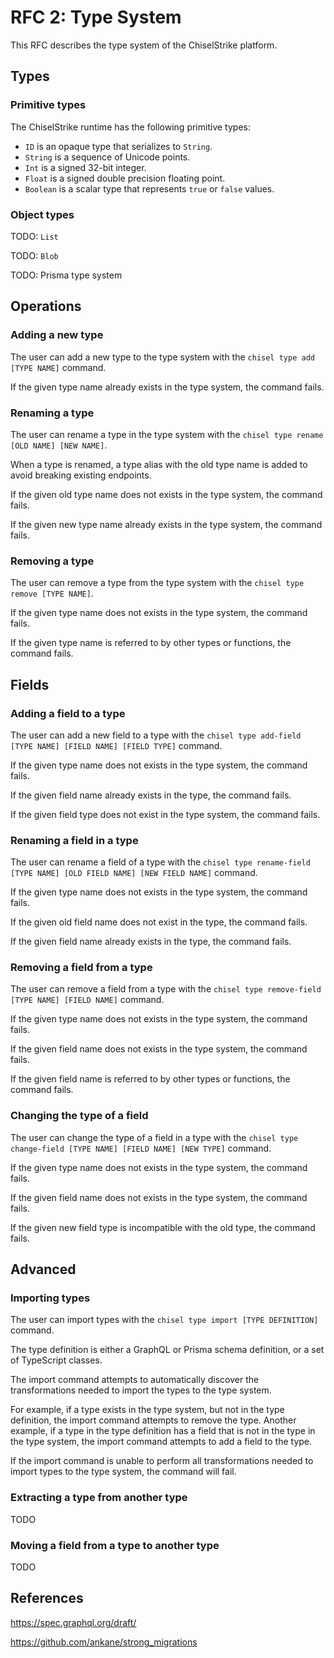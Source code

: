 # RFC 2: Type System

This RFC describes the type system of the ChiselStrike platform.

## Types

### Primitive types

The ChiselStrike runtime has the following primitive types:

* `ID` is an opaque type that serializes to `String`.
* `String` is a sequence of Unicode points.
* `Int` is a signed 32-bit integer.
* `Float` is a signed double precision floating point.
* `Boolean` is a scalar type that represents `true` or `false` values.

### Object types

TODO: `List`

TODO: `Blob`

TODO: Prisma type system

## Operations

### Adding a new type

The user can add a new type to the type system with the ``chisel type add [TYPE NAME]`` command.

If the given type name already exists in the type system, the command fails.

### Renaming a type

The user can rename a type in the type system with the ``chisel type rename [OLD NAME] [NEW NAME]``.

When a type is renamed, a type alias with the old type name is added to avoid breaking existing endpoints.

If the given old type name does not exists in the type system, the command fails.

If the given new type name already exists in the type system, the command fails.

### Removing a type

The user can remove a type from the type system with the ``chisel type remove [TYPE NAME]``.

If the given type name does not exists in the type system, the command fails.

If the given type name is referred to by other types or functions, the command fails.

## Fields

### Adding a field to a type

The user can add a new field to a type with the ``chisel type add-field [TYPE NAME] [FIELD NAME] [FIELD TYPE]`` command.

If the given type name does not exists in the type system, the command fails.

If the given field name already exists in the type, the command fails.

If the given field type does not exist in the type system, the command fails.

### Renaming a field in a type

The user can rename a field of a type with the ``chisel type rename-field [TYPE NAME] [OLD FIELD NAME] [NEW FIELD NAME]`` command. 

If the given type name does not exists in the type system, the command fails.

If the given old field name does not exist in the type, the command fails.

If the given field name already exists in the type, the command fails.

### Removing a field from a type

The user can remove a field from a type with the ``chisel type remove-field [TYPE NAME] [FIELD NAME]`` command.

If the given type name does not exists in the type system, the command fails.

If the given field name does not exists in the type system, the command fails.

If the given field name is referred to by other types or functions, the command fails.

### Changing the type of a field

The user can change the type of a field in a type with the ``chisel type change-field [TYPE NAME] [FIELD NAME] [NEW TYPE]`` command.

If the given type name does not exists in the type system, the command fails.

If the given field name does not exists in the type system, the command fails.

If the given new field type is incompatible with the old type, the command fails.

## Advanced

### Importing types

The user can import types with the `chisel type import [TYPE DEFINITION]` command.

The type definition is either a GraphQL or Prisma schema definition, or a set of TypeScript classes.

The import command attempts to automatically discover the transformations needed to import the types to the type system.

For example, if a type exists in the type system, but not in the type definition, the import command attempts to remove the type.
Another example, if a type in the type definition has a field that is not in the type in the type system, the import command attempts to add a field to the type.

If the import command is unable to perform all transformations needed to import types to the type system, the command will fail.

### Extracting a type from another type

TODO

### Moving a field from a type to another type

TODO

## References

https://spec.graphql.org/draft/

https://github.com/ankane/strong_migrations
